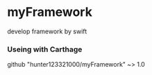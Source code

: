 # myFramework
develop framework by swift
### Useing with Carthage
github "hunter123321000/myFramework" ~> 1.0

